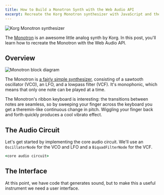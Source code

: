 ```yaml
---
title: How to Build a Monotron Synth with the Web Audio API
excerpt: Recreate the Korg Monotron synthesizer with JavaScript and the Web Audio API.
---
```


![Korg Monotron synthesizer][]

The [Monotron][] is an awesome little analog synth by Korg. In this
post, you'll learn how to recreate the Monotron with the Web Audio API.

<!--more-->

Overview
--------

![Monotron block diagram][]

The Monotron is [a fairly simple synthesizer][], consisting of a
sawtooth oscillator (VCO), an LFO, and a lowpass filter (VCF). It's
monophonic, which means that only one note can be played at a time.

The Monotron's ribbon keyboard is interesting: the transitions between notes
are seamless, so by sweeping your finger across the keyboard you get a
theremin-like continuous change in pitch. Wiggling your finger back and forth
quickly produces a cool vibrato effect.

## The Audio Circuit

Let's get started by implementing the core audio circuit.
We'll use an `OscillatorNode` for the VCO and LFO and a
`BiquadFilterNode` for the VCF.

```coffeescript
<core audio circuit>
```

## The Interface

At this point, we have code that generates sound, but to make this
a useful instrument we need a user interface.

  [Korg Monotron synthesizer]: https://lh3.googleusercontent.com/-IB3Rw79rchE/Uf2tCgK4LyI/AAAAAAAAxvk/WT5SFo6O8Ug/s0/kor-monotron_3.jpg
  [Monotron]: http://www.amazon.com/dp/B003DX96TW/?tag=zacden-20
  [Monotron block diagram]: https://lh6.googleusercontent.com/-XqwhLdsOnu8/Uf2tCqvJQtI/AAAAAAAAxuU/X_IIwkkIviA/s0/monotron_Block_diagram+%25281%2529.jpg
  [a fairly simple synthesizer]: https://lh3.googleusercontent.com/-PqNb9yqvPxQ/Uf2tCpIWLgI/AAAAAAAAxuc/AN95hjSJBzI/s0/monotron_sch+%25281%2529.jpg
